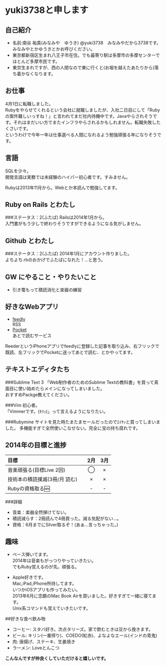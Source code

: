 # yuki3738と申します
## 自己紹介  
* 名前:南谷 祐貴(みなみや　ゆうき) @yuki3738　みなみやだから3738です。みなみやとかゆうきとかお呼びください。
* 東京都新宿区生まれ八王子市在住。でも最寄り駅は多摩市の多摩センターでほとんど多摩市民です。
* 東京生まれですが、西の人間なので東に行くと(お堀を越えたあたりから)落ち着かなくなります。

## お仕事
4月1日に転職しました。  
Rubyをやらせてくれるという会社に就職しましたが、入社二日目にして「Rubyの案件難しいっすね！」と言われてまだ社内待機中です。Javaやらされそうです。それはまだいい方でまたインフラやらされるかもしれません。転職失敗したくさいです。  
というわけで今年一年は仕事選べる人間になれるよう勉強頑張る年になりそうです。

## 言語
SQLを少々。  
開発言語は実務では未経験のハイパー初心者です。すみません。  

Rubyは2013年11月から。Webとか本読んで勉強してます。  

## Ruby on Rails とわたし
###ステータス：2(ふたば)
Railsは2014年1月から。  
入門書がもう少しで終わりそうですができるようになる気がしません。

## Github とわたし
###ステータス：2(ふたば)
2014年1月にアカウント作りました。  
よちよち.rbのおかげでふたばになれた！…と思う。

## GW にやること・やりたいこと
* 引き篭もって積読消化と楽器の練習

## 好きなWebアプリ
* [feedly](http://feedly.com/#discover)  
  RSS  
* [Pocket](https://getpocket.com/)  
  あとで読むサービス

ReederというiPhoneアプリでfeedlyに登録した記事を取り込み、右フリックで既読、左フリックでPocketに送ってあとで読む、とかやってます。

## テキストエディタたち
###Sublime Text 3
「Web制作者のためのSublime Textの教科書」を買って真面目に使い始めたらメインになってしまいました。  
おすすめPackge教えてください。  

###Vim
初心者。  
「Vimmerです。(ｷﾘｯ)」って言えるようになりたい。

###Rubymine
サイトを見た時たまたまセールだったのでｴｲﾔｯと買ってしまいました。
多機能すぎて全然使いこなせない。完全に宝の持ち腐れです。


## 2014年の目標と進捗
|            目標           | 2月 | 3月 |
|:-------------------------|:---:|:---:|
|音楽頑張る(目標Live 2回)		|  ◯  |  ×  |
|技術本の積読撲滅(3冊/月 読む)　|  ×  |  ×  |
|Rubyの資格取る:new:			|  -  |  -  |

###詳細
* 音楽：楽器全然弾けてない。
* 積読減らす：2冊読んで4冊買った。減る気配がない…。
* 資格：6月までにSilver取るぞ！(あぁ…言っちゃった。)

## 趣味
* ベース弾いてます。  
2014年は音楽もがっつりやっていきたい。  
でもRuby覚えるのが先。頑張る。

* Apple好きです。  
Mac,iPad,iPhone所持してます。  
いつかiOSアプリも作ってみたい。  
2013年6月に念願のMac Book Airを買いました。好きすぎて一緒に寝てます。  
Unix系コマンドも覚えていきたいです。

##好きな食べ飲み物
* コーヒー: スタバ好き。次点タリーズ。家で飲むときは豆から挽きます。
* ビール:   キリン(一番搾り)、COEDO(紅赤)、よなよなエール(インドの青鬼)
* 肉:       唐揚げ、ステーキ、生姜焼き
* ラーメン: Loveとんこつ


**こんなんですが仲良くしていただけると嬉しいです。**